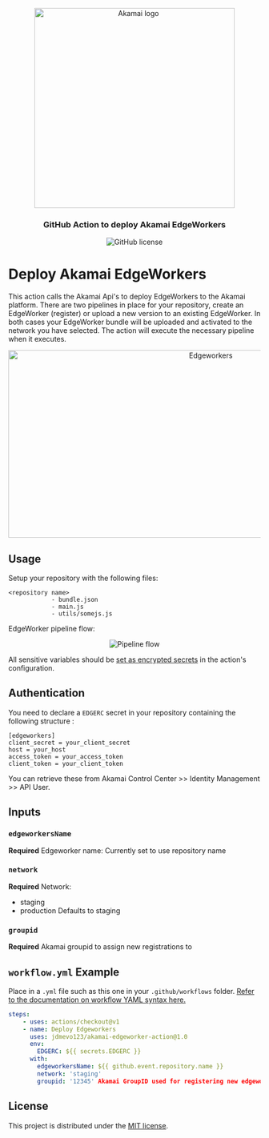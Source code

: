 <p align="center">
  <img alt="Akamai logo" width="400" height="400" src="https://www.eiseverywhere.com/file_uploads/8fca94ae15da82d17d76787b3e6a987a_logo_akamai-developer-experience-2-OL-RGB.png"/>
  <h3 align="center">GitHub Action to deploy Akamai EdgeWorkers</h3>
  <p align="center">
    <img alt="GitHub license" src="https://badgen.net/github/license/jdmevo123/akamai-purge-action?cache=300&color=green"/>
  </p>
</p>

# Deploy Akamai EdgeWorkers   

This action calls the Akamai Api's to deploy EdgeWorkers to the Akamai platform. There are two pipelines in place for your repository, create an EdgeWorker (register) or upload a new version to an existing EdgeWorker. In both cases your EdgeWorker bundle will be uploaded and activated to the network you have selected. The action will execute the necessary pipeline when it executes.
<p align="center">
    <img alt="Edgeworkers" width="793" height="375" src="https://developer.akamai.com/sites/default/files/inline-images/image1_20.png"/>
</p>

## Usage

Setup your repository with the following files:
```
<repository name>
            - bundle.json
            - main.js
            - utils/somejs.js
```

EdgeWorker pipeline flow:
<p align="center">
    <img alt="Pipeline flow" src="https://github.com/jdmevo123/akamai-edgeworker-action/blob/master/images/Blank%20Diagram.png"/>
</p>

All sensitive variables should be [set as encrypted secrets](https://help.github.com/en/articles/virtual-environments-for-github-actions#creating-and-using-secrets-encrypted-variables) in the action's configuration.

## Authentication

You need to declare a `EDGERC` secret in your repository containing the following structure :
```
[edgeworkers]
client_secret = your_client_secret
host = your_host
access_token = your_access_token
client_token = your_client_token
```
You can retrieve these from Akamai Control Center >> Identity Management >> API User.

## Inputs

### `edgeworkersName`
**Required**
Edgeworker name: Currently set to use repository name

### `network`
**Required**
Network:
- staging
- production
Defaults to staging

### `groupid`
**Required** 
Akamai groupid to assign new registrations to

## `workflow.yml` Example

Place in a `.yml` file such as this one in your `.github/workflows` folder. [Refer to the documentation on workflow YAML syntax here.](https://help.github.com/en/articles/workflow-syntax-for-github-actions)

```yaml
steps:
    - uses: actions/checkout@v1
    - name: Deploy Edgeworkers
      uses: jdmevo123/akamai-edgeworker-action@1.0
      env:
        EDGERC: ${{ secrets.EDGERC }}
      with:
        edgeworkersName: ${{ github.event.repository.name }}
        network: 'staging'
        groupid: '12345' Akamai GroupID used for registering new edgeworkers
```
## License

This project is distributed under the [MIT license](LICENSE.md).
